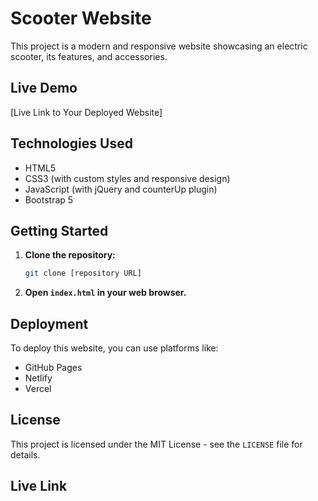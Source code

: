 # Scooter Website

This project is a modern and responsive website showcasing an electric scooter, its features, and accessories.

## Live Demo

[Live Link to Your Deployed Website]

## Technologies Used

* HTML5
* CSS3 (with custom styles and responsive design)
* JavaScript (with jQuery and counterUp plugin)
* Bootstrap 5


## Getting Started

1.  **Clone the repository:**

    ```bash
    git clone [repository URL]
    ```

2.  **Open `index.html` in your web browser.**

## Deployment

To deploy this website, you can use platforms like:

* GitHub Pages
* Netlify
* Vercel

## License

This project is licensed under the MIT License - see the `LICENSE` file for details.

## Live Link

